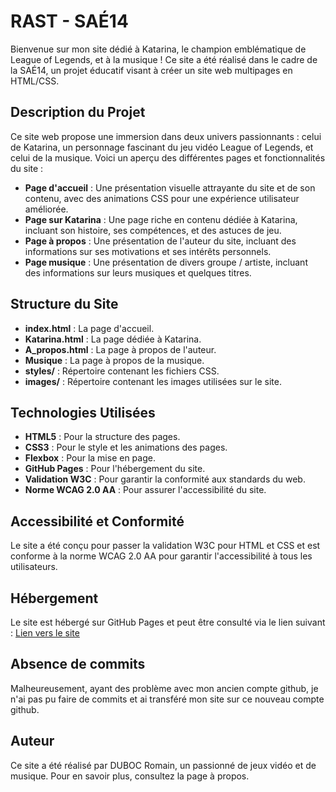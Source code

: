 # RAST - SAÉ14

Bienvenue sur mon site dédié à Katarina, le champion emblématique de League of Legends, et à la musique ! Ce site a été réalisé dans le cadre de la SAÉ14, un projet éducatif visant à créer un site web multipages en HTML/CSS.

## Description du Projet

Ce site web propose une immersion dans deux univers passionnants : celui de Katarina, un personnage fascinant du jeu vidéo League of Legends, et celui de la musique. Voici un aperçu des différentes pages et fonctionnalités du site :

- **Page d'accueil** : Une présentation visuelle attrayante du site et de son contenu, avec des animations CSS pour une expérience utilisateur améliorée.
- **Page sur Katarina** : Une page riche en contenu dédiée à Katarina, incluant son histoire, ses compétences, et des astuces de jeu.
- **Page à propos** : Une présentation de l'auteur du site, incluant des informations sur ses motivations et ses intérêts personnels.
- **Page musique** : Une présentation de divers groupe / artiste, incluant des informations sur leurs musiques et quelques titres.

## Structure du Site

- **index.html** : La page d'accueil.
- **Katarina.html** : La page dédiée à Katarina.
- **A_propos.html** : La page à propos de l'auteur.
- **Musique** : La page à propos de la musique.
- **styles/** : Répertoire contenant les fichiers CSS.
- **images/** : Répertoire contenant les images utilisées sur le site.

## Technologies Utilisées

- **HTML5** : Pour la structure des pages.
- **CSS3** : Pour le style et les animations des pages.
- **Flexbox** : Pour la mise en page.
- **GitHub Pages** : Pour l'hébergement du site.
- **Validation W3C** : Pour garantir la conformité aux standards du web.
- **Norme WCAG 2.0 AA** : Pour assurer l'accessibilité du site.

## Accessibilité et Conformité

Le site a été conçu pour passer la validation W3C pour HTML et CSS et est conforme à la norme WCAG 2.0 AA pour garantir l'accessibilité à tous les utilisateurs.

## Hébergement

Le site est hébergé sur GitHub Pages et peut être consulté via le lien suivant : [Lien vers le site](https://votre-utilisateur.github.io/votre-repository)

## Absence de commits

Malheureusement, ayant des problème avec mon ancien compte github, je n'ai pas pu faire de commits et ai transféré mon site sur ce nouveau compte github.

## Auteur

Ce site a été réalisé par DUBOC Romain, un passionné de jeux vidéo et de musique. Pour en savoir plus, consultez la page à propos.

